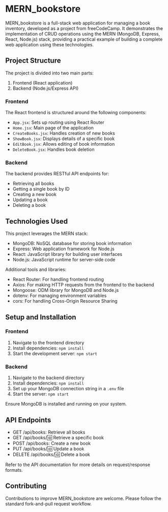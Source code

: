 # MERN_bookstore

MERN_bookstore is a full-stack web application for managing a book inventory, developed as a project from freeCodeCamp. It demonstrates the implementation of CRUD operations using the MERN (MongoDB, Express, React, Node.js) stack, providing a practical example of building a complete web application using these technologies.


## Project Structure

The project is divided into two main parts:

1. Frontend (React application)
2. Backend (Node.js/Express API)

### Frontend

The React frontend is structured around the following components:

- `App.jsx`: Sets up routing using React Router
- `Home.jsx`: Main page of the application
- `CreateBooks.jsx`: Handles creation of new books
- `ShowBook.jsx`: Displays details of a specific book
- `EditBook.jsx`: Allows editing of book information
- `DeleteBook.jsx`: Handles book deletion

### Backend

The backend provides RESTful API endpoints for:

- Retrieving all books
- Getting a single book by ID
- Creating a new book
- Updating a book
- Deleting a book

## Technologies Used

This project leverages the MERN stack:

- MongoDB: NoSQL database for storing book information
- Express: Web application framework for Node.js
- React: JavaScript library for building user interfaces
- Node.js: JavaScript runtime for server-side code

Additional tools and libraries:

- React Router: For handling frontend routing
- Axios: For making HTTP requests from the frontend to the backend
- Mongoose: ODM library for MongoDB and Node.js
- dotenv: For managing environment variables
- cors: For handling Cross-Origin Resource Sharing

## Setup and Installation

### Frontend

1. Navigate to the frontend directory
2. Install dependencies: `npm install`
3. Start the development server: `npm start`

### Backend

1. Navigate to the backend directory
2. Install dependencies: `npm install`
3. Set up your MongoDB connection string in a `.env` file
4. Start the server: `npm start`

Ensure MongoDB is installed and running on your system.

## API Endpoints

- GET /api/books: Retrieve all books
- GET /api/books/:id: Retrieve a specific book
- POST /api/books: Create a new book
- PUT /api/books/:id: Update a book
- DELETE /api/books/:id: Delete a book

Refer to the API documentation for more details on request/response formats.

## Contributing

Contributions to improve MERN_bookstore are welcome. Please follow the standard fork-and-pull request workflow.
